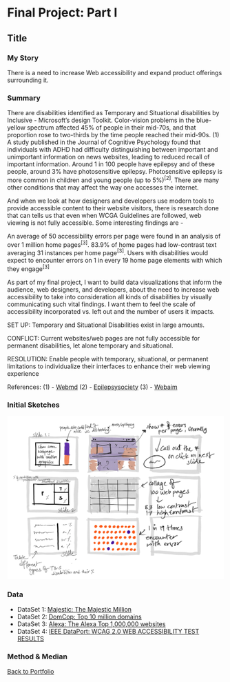 # Final Project: Part I
## Title
### My Story

There is a need to increase Web accessibility and expand product offerings surrounding it.
### Summary

There are disabilities identified as Temporary and Situational disabilities by Inclusive - Microsoft’s design Toolkit. Color-vision problems in the blue-yellow spectrum affected 45% of people in their mid-70s, and that proportion rose to two-thirds by the time people reached their mid-90s. (1) A study published in the Journal of Cognitive Psychology found that individuals with ADHD had difficulty distinguishing between important and unimportant information on news websites, leading to reduced recall of important information. Around 1 in 100 people have epilepsy and of these people, around 3% have photosensitive epilepsy. Photosensitive epilepsy is more common in children and young people (up to 5%)<sup>[2]</sup>. There are many other conditions that may affect the way one accesses the internet.

And when we look at how designers and developers use modern tools to provide accessible content to their website visitors, there is research done that can tells us that even when WCGA Guidelines are followed, web viewing is not fully accessible. Some interesting findings are - 

An average of 50 accessibility errors per page were found in an analysis of over 1 million home pages<sup>[3]</sup>.
83.9% of home pages had low-contrast text averaging 31 instances per home page<sup>[3]</sup>.
Users with disabilities would expect to encounter errors on 1 in every 19 home page elements with which they engage<sup>[3]</sup>

As part of my final project, I want to build data visualizations that inform the audience, web designers, and developers, about the need to increase web accessibility to take into consideration all kinds of disabilities by visually communicating such vital findings. I want them to feel the scale of accessibility incorporated vs. left out and the number of users it impacts. 

SET UP: Temporary and Situational Disabilities exist in large amounts.

CONFLICT: Current websites/web pages are not fully accessible for permanent disabilities, let alone temporary and situational. 

RESOLUTION: Enable people with temporary, situational, or permanent limitations to individualize their interfaces to enhance their web viewing experience

References:
(1) - [Webmd](https://www.webmd.com/healthy-aging/staying-healthy#:~:text=Color%2Dvision%20problems%20in%20the,with%20the%20red%2Dgreen%20spectrum)
(2) - [Epilepsysociety](https://epilepsysociety.org.uk/about-epilepsy/epileptic-seizures/seizure-triggers/photosensitive-epilepsy)
(3) - [Webaim](https://webaim.org/projects/million/)

### Initial Sketches
![InitialSketch](InitialSketch.jpg)

### Data
- DataSet 1: [Majestic: The Majestic Million](https://majestic.com/reports/majestic-million)
- DataSet 2: [DomCop: Top 10 million domains](https://www.domcop.com/top-10-million-domains)
- DataSet 3: [Alexa: The Alexa Top 1,000,000 websites](Alexa.com/topsites)
- DataSet 4: [IEEE DataPort: WCAG 2.0 WEB ACCESSIBILITY TEST RESULTS](https://ieee-dataport.org/documents/wcag-20-web-accessibility-test-results#files)

### Method & Median

[Back to Portfolio](https://misarip.github.io/Mish_Portfolio/)
